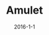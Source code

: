 ---
layout: portfolio-post
title: "Amulet"
date: 2016-1-1
tags: 
    - Java
    - Android

type: app

include: false

images:
    - "../../assets/images/place.png"

description: "An Android app for E-Health reporting."
---